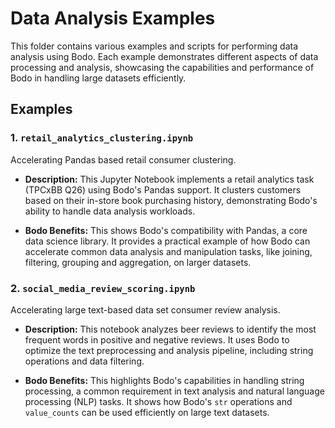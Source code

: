 # Data Analysis Examples

This folder contains various examples and scripts for performing data analysis using Bodo. Each example demonstrates different aspects of data processing and analysis, showcasing the capabilities and performance of Bodo in handling large datasets efficiently.

## Examples

### 1. `retail_analytics_clustering.ipynb` 
Accelerating Pandas based retail consumer clustering.

- **Description:** This Jupyter Notebook implements a retail analytics task (TPCxBB Q26) using Bodo's Pandas support. It clusters customers based on their in-store book purchasing history, demonstrating Bodo's ability to handle data analysis workloads.

- **Bodo Benefits:** This shows Bodo's compatibility with Pandas, a core data science library. It provides a practical example of how Bodo can accelerate common data analysis and manipulation tasks, like joining, filtering, grouping and aggregation, on larger datasets.

### 2. `social_media_review_scoring.ipynb` 
Accelerating large text-based data set consumer review analysis.

- **Description:** This notebook analyzes beer reviews to identify the most frequent words in positive and negative reviews. It uses Bodo to optimize the text preprocessing and analysis pipeline, including string operations and data filtering.

- **Bodo Benefits:**  This highlights Bodo's capabilities in handling string processing, a common requirement in text analysis and natural language processing (NLP) tasks. It shows how Bodo's `str` operations and `value_counts` can be used efficiently on large text datasets.
